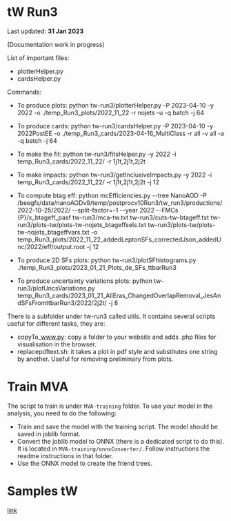 # tW Run3

Last updated: **31 Jan 2023**

(Documentation work in progress)

List of important files:

 * plotterHelper.py
 * cardsHelper.py

Commands:
 
 * To produce plots:
    python tw-run3/plotterHelper.py -P 2023-04-10 -y 2022 -o ./temp_Run3_plots/2022_11_22 -r nojets -u -q batch -j 64
 * To produce cards:
    python tw-run3/cardsHelper.py -P 2023-04-10 -y 2022PostEE -o ./temp_Run3_cards/2023-04-16_MultiClass -r all -v all -a -q batch -j 64 
 * To make the fit:
    python tw-run3/fitsHelper.py -y 2022 -i temp_Run3_cards/2022_11_22/ -r 1j1t,2j1t,2j2t
 * To make impacts:
    python tw-run3/getInclusiveImpacts.py -y 2022 -i temp_Run3_cards/2022_11_22/ -r 1j1t,2j1t,2j2t -j 12

 * To compute btag eff:
    python mcEfficiencies.py --tree NanoAOD  -P /beegfs/data/nanoAODv9/temp/postprocv10Run3/tw_run3/productions/2022-10-25/2022/ --split-factor=-1 --year 2022 --FMCs {P}/x_btageff_pasf  tw-run3/mca-tw.txt tw-run3/cuts-tw-btageff.txt  tw-run3/plots-tw/plots-tw-nojets_btageffsels.txt tw-run3/plots-tw/plots-tw-nojets_btageffvars.txt  -o temp_Run3_plots/2022_11_22_addedLeptonSFs_correctedJson_addedUnc/2022/eff/output.root -j 12

 * To produce 2D SFs plots:
    python tw-run3/plotSFhistograms.py ./temp_Run3_plots/2023_01_21_Plots_de_SFs_ttbarRun3
 * To produce uncertainty variations plots:
    python tw-run3/plotUncsVariations.py temp_Run3_cards/2023_01_21_AllEras_ChangedOverlapRemoval_JesAndSFsFromttbarRun3/2022/2j2t/ -j 8

There is a subfolder under tw-run3 called utils. It contains several scripts useful for different tasks, they are:
 * copyTo_www.py: copy a folder to your website and adds .php files for visualisation in the browser.
 * replacepdftext.sh: it takes a plot in pdf style and substitutes one string by another. Useful for removing preliminary from plots.

 # Train MVA

The script to train is under `MVA-training` folder. To use your model in the analysis, you need to do the following:
 * Train and save the model with the training script. The model should be saved in joblib format.
 * Convert the joblib model to ONNX (there is a dedicated script to do this). It is located in `MVA-training/onnxConverter/`. Follow instructions the readme instructions in that folder.
 * Use the ONNX model to create the friend trees.


 # Samples tW
 [link](https://docs.google.com/spreadsheets/d/1ajj4HEToMIxzCNrgyGBdPO0e-UniPjZSXWibZdBAO00/edit#gid=0)